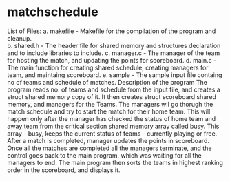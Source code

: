 # matchschedule
List of Files:
	a.  makefile	- Makefile for the compilation of the program and cleanup.	
	b.  shared.h	- The header file for shared memory and structures declaration and  to include libraries to include.
	c.  manager.c	- The manager of the team for hosting the match, and updating the points for scoreboard.
	d.  main.c  - The main function for creating shared schedule, creating managers for team, and maintaing scoreboard.
  e.  sample  - The sample input file containg no of teams and schedule of matches.
Description of the program
    The program reads no. of teams and schedule from the input file, and creates a struct shared memory copy of it.
    It then creates struct scoreboard shared memory, and managers for the Teams.
    The managers wil go thorugh the match schedule and try to start the match for their home team.
    This will happen only after the manager has checked the status of home team and away team from the critical section shared memory array called busy.
    This array - busy, keeps the current status of teams - currently playing or free.
    After a match is completed, manager updates the points in scoreboard.
    Once all the matches are completed all the managers terminate, and the control goes back to the main program, which was
    waiting for all the managers to end. The main program then sorts the teams in highest ranking order in the scoreboard, and 
    displays it.
